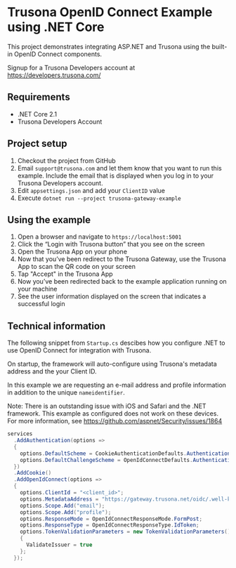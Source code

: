 # Trusona OpenID Connect Example using .NET Core

This project demonstrates integrating ASP.NET and Trusona using the built-in
OpenID Connect components.

Signup for a Trusona Developers account at https://developers.trusona.com/

## Requirements

* .NET Core 2.1
* Trusona Developers Account

## Project setup

1. Checkout the project from GitHub
1. Email `support@trusona.com` and let them know that you want to run this example. Include the email that is displayed when you log in to your Trusona Developers account.
1. Edit `appsettings.json` and add your `ClientID` value
1. Execute `dotnet run --project trusona-gateway-example`

## Using the example

1. Open a browser and navigate to `https://localhost:5001`
1. Click the “Login with Trusona button” that you see on the screen
1. Open the Trusona App on your phone
1. Now that you’ve been redirect to the Trusona Gateway, use the Trusona App to scan the QR code on your screen
1. Tap "Accept" in the Trusona App
1. Now you’ve been redirected back to the example application running on your machine
1. See the user information displayed on the screen that indicates a successful login

## Technical information

The following snippet from `Startup.cs` descibes how you configure .NET to use OpenID Connect for integration with Trusona.

On startup, the framework will auto-configure using Trusona's metadata address and the your Client ID.

In this example we are requesting an e-mail address and profile information in addition to the unique `nameidentifier`.

Note: There is an outstanding issue with iOS and Safari and the .NET framework. This example as configured does not work on these devices. For more information, see https://github.com/aspnet/Security/issues/1864

```csharp
services
  .AddAuthentication(options =>
  {
    options.DefaultScheme = CookieAuthenticationDefaults.AuthenticationScheme;
    options.DefaultChallengeScheme = OpenIdConnectDefaults.AuthenticationScheme;
  })
  .AddCookie()
  .AddOpenIdConnect(options =>
  {
    options.ClientId = "<client_id>";
    options.MetadataAddress = "https://gateway.trusona.net/oidc/.well-known/openid-configuration";
    options.Scope.Add("email");
    options.Scope.Add("profile");
    options.ResponseMode = OpenIdConnectResponseMode.FormPost;
    options.ResponseType = OpenIdConnectResponseType.IdToken;
    options.TokenValidationParameters = new TokenValidationParameters()
    {
      ValidateIssuer = true
    };
  });
```